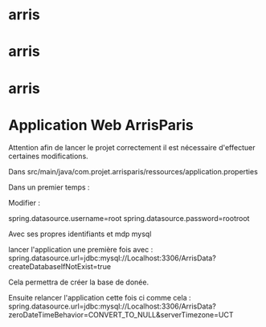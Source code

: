# arris
# arris

# arris
# Application Web ArrisParis

Attention afin de lancer le projet correctement il est nécessaire d'effectuer certaines modifications.

Dans src/main/java/com.projet.arrisparis/ressources/application.properties

Dans un premier temps : 

Modifier : 

spring.datasource.username=root
spring.datasource.password=rootroot

Avec ses propres identifiants et mdp mysql


lancer l'application une première fois avec : 
spring.datasource.url=jdbc:mysql://Localhost:3306/ArrisData?createDatabaseIfNotExist=true

Cela permettra de créer la base de donée. 

Ensuite relancer l'application cette fois ci comme cela : 
spring.datasource.url=jdbc:mysql://Localhost:3306/ArrisData?zeroDateTimeBehavior=CONVERT_TO_NULL&serverTimezone=UCT


